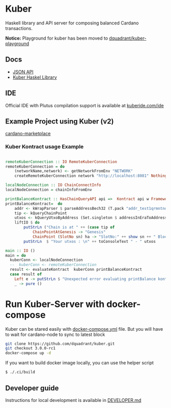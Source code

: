 Kuber
===========

Haskell library and API server for composing balanced Cardano transactions.


**Notice:** Playground for kuber has been moved to [dquadrant/kuber-playground](https://dquadrant.github.io/kuber-playground/)

## Docs
 - [JSON API](https://kuberide.com/kuber/docs/intro)
 - [Kuber Haskel Library](https://dquadrant.github.io/kuber)

## IDE
 Official IDE with Plutus compilation support is available at [kuberide.com/ide](https://kuberide.com/kuber/login/?state=\%2fide)

## Example Project using Kuber (v2)
[cardano-marketplace](https://github.com/dQuadrant/cardano-marketplace)


###  Kuber Kontract usage Example
```haskell

remoteKuberConnection :: IO RemoteKuberConnection
remoteKuberConnection = do 
    (networkName,network) <- getNetworkFromEnv "NETWORK"    
    createRemoteKuberConnection network "http://localhost:8081" Nothing

localNodeConnection :: IO ChainConnectInfo
localNodeConnection = chainInfoFromEnv

printBalanceKontract :: HasChainQueryAPI api =>  Kontract api w FrameworkError ()
printBalanceKontract=  do
    addr <- kWrapParser $ parseAddressBech32 (T.pack "addr_test1qrmntnd29t3kpnn8uf7d9asr3fzvw7lnah55h52yvaxnfe4g2v2ge520usmkn0zcl46gy38877hej5cnqe6s602xpkyqtpcsrj")
    tip <- kQueryChainPoint
    utxos <- kQueryUtxoByAddress (Set.singleton $ addressInEraToAddressAny addr)
    liftIO $ do 
        putStrLn ("Chain is at " ++ (case tip of
            ChainPointAtGenesis -> "Genesis"
            ChainPoint (SlotNo sn) ha -> "SlotNo:" ++ show sn ++ " BlockHeaderHash:" ++ T.unpack (serialiseToRawBytesHexText ha)) )
        putStrLn  $ "Your utxos : \n" ++ toConsoleText " - " utxos

main :: IO ()
main = do
  kuberConn <- localNodeConnection
  --  kuberConn <- remoteKuberConnection
  result <- evaluateKontract  kuberConn printBalanceKontract
  case result of 
    Left e -> putStrLn $ "Unexpected error evaluating printBalance kontract:\n  "++ show e
    _ -> pure ()
```

# Run Kuber-Server with docker-compose

Kuber can be stared easily with [docker-compose.yml](./docker-compose.yml) file. But you will have to wait for cardano-node to sync to latest block

```bash
git clone https://github.com/dquadrant/kuber.git
git checkout 3.0.0-rc1
docker-compose up -d
```


If you want to build docker image locally, you can use the helper script
```bash
$ ./.ci/build
```


## Developer guide
Instructions for local development is available in [DEVELOPER.md](DEVELOPER.md) 
